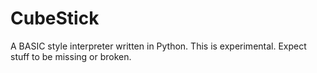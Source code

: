 CubeStick
=========

A BASIC style interpreter written in Python.  This is experimental.  Expect stuff to be missing or broken.
